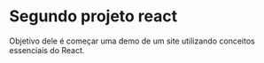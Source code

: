 # Segundo projeto react

Objetivo dele é começar uma demo de um site utilizando conceitos essenciais do React.